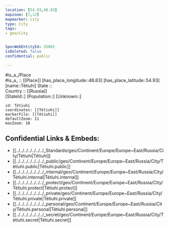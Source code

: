 ```yaml
---
location: [54.93,48.83] 
mapzoom: [7,12] 
mapmarker: city 
type: City
tags:
- geo/City


SpocWebEntityId: 35082
isDeleted: false
confidential: public

---
```

#is_a_/Place  
#is_a_ :: [[Place]] 
[has_place_longitude::48.83] 
[has_place_latitude::54.93] 
[name::Tétiuhi] 
State ::  
Country :: [[Russia]]  
[StateId::] 
[Population::] 
[Unknown::] 


```leaflet
id: Tétiuhi
coordinates: [[Tétiuhi]] 
markerFile: [[Tétiuhi]] 
defaultZoom: 11 
maxZoom: 18
```


## Confidential Links & Embeds: 
- [[../../../../../../../_Standards/geo/Continent/Europe/Europe~East/Russia/City/Tétiuhi|Tétiuhi]] 
- [[../../../../../../../_public/geo/Continent/Europe/Europe~East/Russia/City/Tétiuhi.public|Tétiuhi.public]] 
- [[../../../../../../../_internal/geo/Continent/Europe/Europe~East/Russia/City/Tétiuhi.internal|Tétiuhi.internal]] 
- [[../../../../../../../_protect/geo/Continent/Europe/Europe~East/Russia/City/Tétiuhi.protect|Tétiuhi.protect]] 
- [[../../../../../../../_private/geo/Continent/Europe/Europe~East/Russia/City/Tétiuhi.private|Tétiuhi.private]] 
- [[../../../../../../../_personal/geo/Continent/Europe/Europe~East/Russia/City/Tétiuhi.personal|Tétiuhi.personal]] 
- [[../../../../../../../_secret/geo/Continent/Europe/Europe~East/Russia/City/Tétiuhi.secret|Tétiuhi.secret]] 
